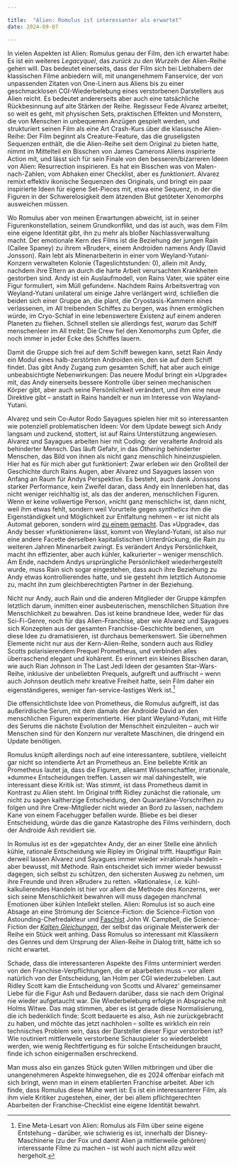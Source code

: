 ```yaml
---

title:  "Alien: Romulus ist interessanter als erwartet"
date: 2024-09-07

---
```


In vielen Aspekten ist Alien: Romulus genau der Film, den ich erwartet habe: Es ist ein weiteres _Legacyquel_, das _zurück zu den Wurzeln_ der Alien-Reihe gehen will. Das bedeutet einerseits, dass der Film sich bei Liebhabern der klassischen Filme anbiedern will, mit unangenehmem Fanservice, der von unpassenden Zitaten von One-Linern aus Aliens bis zu einer geschmacklosen CGI-Wiederbelebung eines verstorbenen Darstellers aus Alien reicht. Es bedeutet andererseits aber auch eine tatsächliche Rückbesinnung auf alte Stärken der Reihe. Regisseur Fede Alvarez arbeitet, so weit es geht, mit physischen Sets, praktischen Effekten und Monstern, die von Menschen in unbequemen Anzügen gespielt werden, und strukturiert seinen Film als eine Art Crash-Kurs über die klassische Alien-Reihe: Der Film beginnt als Creature-Feature, das die gruseligsten Sequenzen enthält, die die Alien-Reihe seit dem Original zu bieten hatte, nimmt im Mittelteil ein Bisschen von James Camerons Aliens inspirierte Action mit, und lässt sich für sein Finale von den besseren/bizarreren Ideen von Alien: Resurrection inspirieren. Es hat ein Bisschen was von Malen-nach-Zahlen, vom Abhaken einer Checklist, aber es _funktioniert_. Alvarez remixt effektiv ikonische Sequenzen des Originals, und bringt ein paar inspirierte Ideen für eigene Set-Pieces mit, etwa eine Sequenz, in der die Figuren in der Schwerelosigkeit dem ätzenden Blut getöteter Xenomorphs ausweichen müssen.

Wo Romulus aber von meinen Erwartungen abweicht, ist in seiner Figurenkonstellation, seinem Grundkonflikt, und das ist auch, was dem Film eine eigene Identität gibt, ihn zu mehr als bloßer Nachlassverwaltung macht. Der emotionale Kern des Films ist die Beziehung der jungen Rain (Cailee Spaney) zu ihrem »Bruder«, einem Androiden namens Andy (David Jonsson). Rain lebt als Minenarbeiterin in einer vom Weyland-Yutani-Konzern verwalteten Kolonie (Tageslichtstunden: 0), allein mit Andy, nachdem ihre Eltern an durch die harte Arbeit verursachten Krankheiten gestorben sind. Andy ist ein Auslaufmodell, von Rains Vater, wie später eine Figur formuliert, »im Müll gefunden«. Nachdem Rains Arbeitsvertrag von Weyland-Yutani unilateral um einige Jahre verlängert wird, schließen die beiden sich einer Gruppe an, die plant, die Cryostasis-Kammern eines verlassenen, im All treibenden Schiffes zu bergen, was ihnen ermöglichen würde, im Cryo-Schlaf in eine lebenswertere Existenz auf einem anderen Planeten zu fliehen. Schnell stellen sie allerdings fest, _warum_ das Schiff menschenleer im All treibt: Die Crew fiel den Xenomorphs zum Opfer, die noch immer in jeder Ecke des Schiffes lauern.

Damit die Gruppe sich frei auf dem Schiff bewegen kann, setzt Rain Andy ein Modul eines halb-zerstörten Androiden ein, den sie auf dem Schiff findet. Das gibt Andy Zugang zum gesamten Schiff, hat aber auch einige unbeabsichtigte Nebenwirkungen: Das neuere Modul bringt ein »Upgrade« mit, das Andy einerseits bessere Kontrolle über seinen mechanischen Körper gibt, aber auch seine Persönlichkeit verändert, und ihm eine neue Direktive gibt – anstatt in Rains handelt er nun im Interesse von Wayland-Yutani.

Alvarez und sein Co-Autor Rodo Sayagues spielen hier mit so interessanten wie potenziell problematischen Ideen: Vor dem Update bewegt sich Andy langsam und zuckend, stottert, ist auf Rains Unterstützung angewiesen. Alvarez und Sayagues arbeiten hier mit Coding: der veralterte Android als behinderter Mensch. Das läuft Gefahr, in das _Othering_ behinderter Menschen, das Bild von ihnen als nicht ganz menschlich hineinzuspielen. Hier hat es für mich aber gut funktioniert: Zwar erleben wir den Großteil der Geschichte durch Rains Augen, aber Alvarez und Sayagues lassen von Anfang an Raum für Andys Perspektive. Es besteht, auch dank Jonssons starker Performance, kein Zweifel daran, dass Andy ein Innenleben hat, das nicht weniger reichhaltig ist, als das der anderen, menschlichen Figuren. Wenn er keine vollwertige Person, »nicht ganz menschlich« ist, dann nicht, weil ihm etwas fehlt, sondern weil Vorurteile gegen _synthetics_ ihm die Eigenständigkeit und Möglichkeit zur Entfaltung nehmen – er ist nicht als Automat geboren, sondern wird [zu einem gemacht](https://54books.de/wir-werden-nicht-als-automaten-geboren-wir-werden-zu-ihnen-gemacht-kazuo-ishiguros-klara-und-die-sonne-aus-autistischer-perspektive/). Das »Upgrade«, das Andy besser »funktionieren« lässt, kommt von Weyland-Yutani, ist also nur eine andere Facette derselben kapitalistischen Unterdrückung, die Rain zu weiteren Jahren Minenarbeit zwingt. Es verändert Andys Persönlichkeit, macht ihn effizienter, aber auch kühler, kalkurierter – weniger menschlich. Am Ende, nachdem Andys ursprüngliche Persönlichkeit wiederhergestellt wurde, muss Rain sich sogar eingestehen, dass auch ihre Beziehung zu Andy etwas kontrollierendes hatte, und sie gesteht ihm letztlich Autonomie zu, macht ihn zum gleichberechtigten Partner in der Beziehung.

Nicht nur Andy, auch Rain und die anderen Mitglieder der Gruppe kämpfen letztlich darum, inmitten einer ausbeuterischen, menschlichen Situation ihre Menschlichkeit zu bewahren. Das ist keine brandneue Idee, weder für das Sci-Fi-Genre, noch für das Alien-Franchise, aber wie Alvarez und Sayagues sich Konzepten aus der gesamten Franchise-Geschichte bedienen, um diese Idee zu dramatisieren, ist durchaus bemerkenswert. Sie übernehmen Elemente nicht nur aus der Kern-Alien-Reihe, sondern auch aus Ridley Scotts polarisierendem Prequel Prometheus, und verbinden alles überraschend elegant und kohärent. Es erinnert ein kleines Bisschen daran, wie auch Rian Johnson in The Last Jedi Ideen der gesamten Star-Wars-Reihe, inklusive der unbeliebten Prequels, aufgreift und auffrischt – wenn auch Johnson deutlich mehr kreative Freiheit hatte, sein Film daher ein eigenständigeres, weniger fan-service-lastiges Werk ist.[^1]

Die offensichtlichste Idee von Prometheus, die Romulus aufgreift, ist das außerirdische Serum, mit dem damals der Androide David an den menschlichen Figuren experimentierte. Hier plant Weyland-Yutani, mit Hilfe des Serums die nächste Evolution der Menschheit einzuleiten – auch wir Menschen sind für den Konzern nur veraltete Maschinen, die dringend ein Update benötigen.

Romulus knüpft allerdings noch auf eine interessantere, subtilere, vielleicht gar nicht so intendierte Art an Prometheus an. Eine beliebte Kritik an Prometheus lautet ja, dass die Figuren, allesamt Wissenschaftler, irrationale, »dumme« Entscheidungen treffen. Lassen wir mal dahingestellt, wie interessant diese Kritik ist: Was stimmt, ist dass Prometheus damit in Kontrast zu Alien steht. Im Original trifft Ridley zunächst die rationale, um nicht zu sagen kaltherzige Entscheidung, den Quarantäne-Vorschriften zu folgen und ihre Crew-Mitglieder nicht wieder an Bord zu lassen, nachdem Kane von einem Facehugger befallen wurde. Bliebe es bei dieser Entscheidung, würde das die ganze Katastrophe des Films verhindern, doch der Androide Ash revidiert sie.

In Romulus ist es der »gepatchte« Andy, der an einer Stelle eine ähnlich kühle, rationale Entscheidung wie Ripley im Original trifft. Hauptfigur Rain derweil lassen Alvarez und Sayagues immer wieder »irrational« handeln – aber bewusst, mit Methode. Rain entscheidet sich immer wieder bewusst dagegen, sich selbst zu schützen, den sichersten Ausweg zu nehmen, um ihre Freunde und ihren »Bruder« zu retten. »Rationales«, i.e. kühl-kalkulierendes Handeln ist hier vor allem die Methode des Konzerns, wer sich seine Menschlichkeit bewahren will muss dagegen manchmal Emotionen über kühlen Intellekt stellen. Alien: Romulus ist so auch eine Absage an eine Strömung der Science-Fiction: die Science-Fiction von Astounding-Chefredakteur und [Faschist](https://locusmag.com/2019/11/cory-doctorow-jeannette-ng-was-right-john-w-campbell-was-a-fascist/) John W. Campbell, die Science-Fiction der [_Kalten Gleichungen_](https://locusmag.com/2014/03/cory-doctorow-cold-equations-and-moral-hazard/), der selbst das originale Meisterwerk der Reihe ein Stück weit anhing. Dass Romulus so interessant mit Klassikern des Genres und dem Ursprung der Alien-Reihe in Dialog tritt, hätte ich so nicht erwartet.

Schade, dass die interessanteren Aspekte des Films unterminiert werden von den Franchise-Verpflichtungen, die er abarbeiten muss – vor allem natürlich von der Entscheidung, Ian Holm per CGI wiederzubeleben. Laut Ridley Scott kam die Entscheidung von Scotts und Alvarez’ gemeinsamer Liebe für die Figur Ash und Bedauern darüber, dass sie nach dem Original nie wieder aufgetaucht war. Die Wiederbelebung erfolgte in Absprache mit Holms Witwe. Das mag stimmen, aber es ist gerade diese Normalisierung, die ich bedenklich finde: Scott bedauerte es also, Ash nie zurückgebracht zu haben, und möchte das jetzt nachholen – sollte es wirklich ein rein technisches Problem sein, dass der Darsteller dieser Figur verstorben ist? Wie routiniert mittlerweile verstorbene Schauspieler so wiederbelebt werden, wie wenig Rechtfertigung es für solche Entscheidungen braucht, finde ich schon einigermaßen erschreckend.

Man muss also ein ganzes Stück guten Willen mitbringen und über die unangenehmeren Aspekte hinwegsehen, die es 2024 offenbar einfach mit sich bringt, wenn man in einem etablierten Franchise arbeitet. Aber ich finde, dass Romulus diese Mühe wert ist: Es ist ein interessanterer Film, als ihm viele Kritiker zugestehen, einer, der bei allem pflichtgerechten Abarbeiten der Franchise-Checklist eine eigene Identität bewahrt.

[^1]:  Eine Meta-Lesart von Alien: Romulus als Film über seine eigene Entstehung – darüber, wie schwierig es ist, innerhalb der Disney-Maschinerie (zu der Fox und damit Alien ja mittlerweile gehören) interessante Filme zu machen – ist wohl auch nicht allzu weit hergeholt.